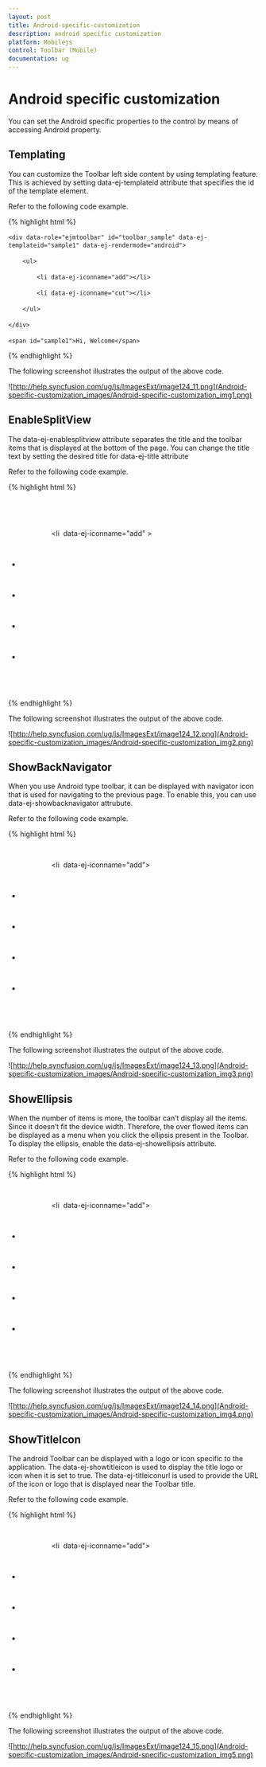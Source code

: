 ```yaml
---
layout: post
title: Android-specific-customization
description: android specific customization
platform: Mobilejs
control: Toolbar (Mobile)
documentation: ug
---
```


# Android specific customization

You can set the Android specific properties to the control by means of accessing Android property.

## Templating

You can customize the Toolbar left side content by using templating feature. This is achieved by setting data-ej-templateid attribute that specifies the id of the template element.

Refer to the following code example.

{% highlight html %}

    <div data-role="ejmtoolbar" id="toolbar_sample" data-ej-templateid="sample1" data-ej-rendermode="android">

        <ul>

            <li data-ej-iconname="add"></li>

            <li data-ej-iconname="cut"></li>

        </ul>

    </div>

    <span id="sample1">Hi, Welcome</span> 



{% endhighlight %}

The following screenshot illustrates the output of the above code.

![http://help.syncfusion.com/ug/js/ImagesExt/image124_11.png](Android-specific-customization_images/Android-specific-customization_img1.png)


## EnableSplitView

The data-ej-enablesplitview attribute separates the title and the toolbar items that is displayed at the bottom of the page. You can change the title text by setting the desired title for data-ej-title attribute

Refer to the following code example.

{% highlight html %}

  <div id="toolbar_sample" data-role="ejmtoolbar" data-ej-rendermode="android" data-ej-android-enablesplitview=true>

            <ul>

                <li  data-ej-iconname="add" ></li>

                <li data-ej-iconname="cut" ></li>

                <li data-ej-iconname="copy" ></li>

                <li data-ej-iconname="save" ></li>

                <li data-ej-iconname="search" ></li>

            </ul>

    </div>





{% endhighlight %}

The following screenshot illustrates the output of the above code.

![http://help.syncfusion.com/ug/js/ImagesExt/image124_12.png](Android-specific-customization_images/Android-specific-customization_img2.png)



## ShowBackNavigator

When you use Android type toolbar, it can be displayed with navigator icon that is used for navigating to the previous page. To enable this, you can use data-ej-showbacknavigator attrubute.

Refer to the following code example.

{% highlight html %}

<div data-role="ejmtoolbar" id="toolbar_sample" data-ej-rendermode="android"  data-ej-android-showbacknavigator="true" >

            <ul>

                <li  data-ej-iconname="add"></li>

                <li data-ej-iconname="cut"></li>

                <li data-ej-iconname="copy"></li>

                <li data-ej-iconname="save"></li>

                <li data-ej-iconname="search"></li>

            </ul>

        </div>

{% endhighlight %}

The following screenshot illustrates the output of the above code.

![http://help.syncfusion.com/ug/js/ImagesExt/image124_13.png](Android-specific-customization_images/Android-specific-customization_img3.png)



## ShowEllipsis

When the number of items is more, the toolbar can’t display all the items. Since it doesn’t fit the device width. Therefore, the over flowed items can be displayed as a menu when you click the ellipsis present in the Toolbar. To display the ellipsis, enable the data-ej-showellipsis attribute. 

Refer to the following code example.

{% highlight html %}

<div data-role="ejmtoolbar" id="toolbar_sample" data-ej-rendermode="android"  data-ej-android-showellipsis=true >

            <ul>

                <li  data-ej-iconname="add"></li>

                <li data-ej-iconname="cut"></li>

                <li data-ej-iconname="copy"></li>

                <li data-ej-iconname="save"></li>

                <li data-ej-iconname="search"></li>

            </ul>

 </div>

{% endhighlight %}

The following screenshot illustrates the output of the above code.

![http://help.syncfusion.com/ug/js/ImagesExt/image124_14.png](Android-specific-customization_images/Android-specific-customization_img4.png)

## ShowTitleIcon

The android Toolbar can be displayed with a logo or icon specific to the application. The data-ej-showtitleicon is used to display the title logo or icon when it is set to true. The data-ej-titleiconurl is used to provide the URL of the icon or logo that is displayed near the Toolbar title. 

Refer to the following code example.

{% highlight html %}

<div data-role="ejmtoolbar" id="toolbar_sample" data-ej-rendermode="android"  data-ej-android-titleiconurl="http://js.syncfusion.com/UG/Mobile/Content/updates.png" data-ej-android-showtitleicon=true >

            <ul>

                <li  data-ej-iconname="add"></li>

                <li data-ej-iconname="cut"></li>

                <li data-ej-iconname="copy"></li>

                <li data-ej-iconname="save"></li>

                <li data-ej-iconname="search"></li>

            </ul>

        </div>



{% endhighlight %}

The following screenshot illustrates the output of the above code.

![http://help.syncfusion.com/ug/js/ImagesExt/image124_15.png](Android-specific-customization_images/Android-specific-customization_img5.png)





